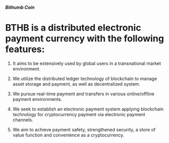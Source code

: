 ***Bithumb Coin***


BTHB is a distributed electronic payment currency with the following features:
=
1. It aims to be extensively used by global users in a transnational market environment.

2. We utilize the distributed ledger technology of blockchain to manage asset storage and payment, as well as decentralized system.
 
3. We pursue real-time payment and transfers in various online/offline payment environments.

4. We seek to establish an electronic payment system applying blockchain technology for cryptocurrency payment via electronic payment channels.
 
5. We aim to achieve payment safety, strengthened security, a store of value function and convenience as a cryptocurrency.



